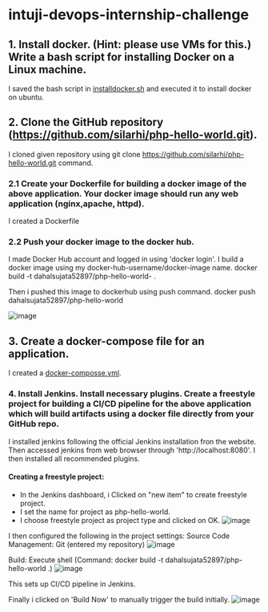 # intuji-devops-internship-challenge

## 1. Install docker. (Hint: please use VMs for this.) Write a bash script for installing Docker on a Linux machine.
I saved the bash script in [installdocker.sh](installdocker.sh) and executed it to install docker on ubuntu.

## 2. Clone the GitHub repository (https://github.com/silarhi/php-hello-world.git).
I cloned given repository using git clone https://github.com/silarhi/php-hello-world.git command.

### 2.1 Create your Dockerfile for building a docker image of the above application. Your docker image should run any web application (nginx,apache, httpd).
I created a Dockerfile

### 2.2 Push your docker image to the docker hub.
I made Docker Hub account and logged in using 'docker login'.
I build a docker image using my docker-hub-username/docker-image name.
docker build -t dahalsujata52897/php-hello-world- .

Then i pushed this image to dockerhub using push command.
docker push dahalsujata52897/php-hello-world

![image](https://github.com/sujatadhl/intuji-devops-internship-challenge/assets/154523112/a18e0c8b-739e-483d-a454-d00cf6451b00)


## 3. Create a docker-compose file for an application.
I created a [docker-composse.yml](docker-composse.yml).

   
### 4. Install Jenkins. Install necessary plugins. Create a freestyle project for building a CI/CD pipeline for the above application which will build artifacts using a docker file directly from your GitHub repo.
I installed jenkins following the official Jenkins installation fron the website. Then accessed jenkins from web browser through 'http://localhost:8080'.
I then installed all recommended plugins.
#### Creating a freestyle project:
   - In the Jenkins dashboard, i Clicked on "new item" to create freestyle project.
   - I set the name for project as php-hello-world.
   - I choose freestyle project as project type and clicked on OK.
     ![image](https://github.com/sujatadhl/intuji-devops-internship-challenge/assets/154523112/2960f6ad-a64c-4f39-9eff-8bc5affbbb8b)

I then configured the following in the project settings:
Source Code Management: Git (entered my repository)
![image](https://github.com/sujatadhl/intuji-devops-internship-challenge/assets/154523112/7fd0ba94-33f3-4e0c-896d-f3aaab8f170f)

Build: Execute shell (Command: docker build -t dahalsujata52897/php-hello-world .)
![image](https://github.com/sujatadhl/intuji-devops-internship-challenge/assets/154523112/74c6457e-5a35-4daa-b308-4524809ec06d)

This sets up CI/CD pipeline in Jenkins.

Finally i clicked on 'Build Now' to manually trigger the build initially.
![image](https://github.com/sujatadhl/intuji-devops-internship-challenge/assets/154523112/9f9eb10d-77b2-4b8f-928e-40fa5a4a179b)

